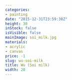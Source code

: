```yaml
---
categories:
- painting
date: "2015-12-31T23:59:38Z"
height: 30
inStock: false
isVisible: false
mainImage: soi_milk.jpg
materials:
- acrylic
- canvas
price: -1
slug: wu-soi-milk
title: Wu (Soi milk)
width: 20
---
```


